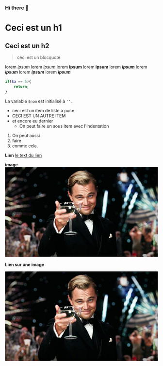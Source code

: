 ### Hi there 👋

<!--
**Drahc0r/Drahc0r** is a ✨ _special_ ✨ repository because its `README.md` (this file) appears on your GitHub profile.

Here are some ideas to get you started:

- 🔭 I’m currently working on ...
- 🌱 I’m currently learning ...
- 👯 I’m looking to collaborate on ...
- 🤔 I’m looking for help with ...
- 💬 Ask me about ...
- 📫 How to reach me: ...
- 😄 Pronouns: ...
- ⚡ Fun fact: ...
-->


# Ceci est un h1
## Ceci est un h2

> ceci est un blocquote

lorem *ipsum*
lorem _ipsum_
lorem **ipsum**
lorem __ipsum__
lorem ***ipsum***
lorem ___ipsum___
 lorem __*ipsum*__   <!-- la pref de js -->
lorem **_ipsum_**


```PHP
if($a == 5){
    return;
}
```


La variable `$nom` est initialisé à `''`.

- ceci est un item de liste à puce
- CECI EST UN AUTRE ITEM
- et encore eu dernier
    - On peut faire un sous item avec l'indentation

1. On peut aussi
2. faire
3. comme cela.


__Lien__
[le text du lien](https://drahc0r.github.io)

__image__
![Santé](./assets/great_gatsby.jpeg)


__Lien sur une image__

[![Santé](./assets/great_gatsby.jpeg)](https://drahc0r.github.io)
